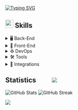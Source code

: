 [![Typing SVG](https://readme-typing-svg.demolab.com?font=Fira+Code&size=25&duration=1000&pause=100&color=007B26&random=false&width=435&height=40&lines=Emre+Mente%C5%9Fe;Software+Developer)](https://git.io/typing-svg)

## <img src="https://media2.giphy.com/media/QssGEmpkyEOhBCb7e1/giphy.gif?cid=ecf05e47a0n3gi1bfqntqmob8g9aid1oyj2wr3ds3mg700bl&rid=giphy.gif" width ="25"><b> Skills</b> 
<details>
<summary>🖥️ Back-End</summary>
  <p align="left">
    <img src="https://img.shields.io/badge/go-438DB9?style=for-the-badge&logo=go&logoColor=white" />
    <img src="https://img.shields.io/badge/Python-239120?style=for-the-badge&logo=python&logoColor=white" />
    <img src="https://img.shields.io/badge/Django-205B4F?style=for-the-badge&logo=django&logoColor=white" />
    <img src="https://img.shields.io/badge/fastapi-9BCE7A?style=for-the-badge&logo=fastapi&logoColor=white" />
    <img src="https://img.shields.io/badge/MongoDB-4EA94B?style=for-the-badge&logo=mongodb&logoColor=white" />
    <img src="https://img.shields.io/badge/sqlite-438DB9?style=for-the-badge&logo=sqlite&logoColor=white" />
    <img src="https://img.shields.io/badge/postgresql-438DB9?style=for-the-badge&logo=postgresql&logoColor=white" />
    <img src="https://img.shields.io/badge/redis-B5053C?style=for-the-badge&logo=redis&logoColor=white" />
    <img src="https://img.shields.io/badge/gunicorn-349480?style=for-the-badge&logo=gunicorn&logoColor=white" />
    <img src="https://img.shields.io/badge/nginx-349480?style=for-the-badge&logo=nginx&logoColor=white" />
    <img src="https://img.shields.io/badge/minio-b5053c?style=for-the-badge&logo=minio&logoColor=white" />
    <img src="https://img.shields.io/badge/GRPC-b5053c?style=for-the-badge&logo=google&logoColor=white" />
    <img src="https://img.shields.io/badge/rabbitmq-FB7105?style=for-the-badge&logo=rabbitmq&logoColor=white" />
    <img src="https://img.shields.io/badge/timescaledb-E5D12A?style=for-the-badge&logo=timescale&logoColor=black" />

  </p>
</details>
<details>
<summary>🌄 Front-End</summary>
  <img src="https://img.shields.io/badge/HTML5-F16529?style=for-the-badge&logo=html5&logoColor=white" />
  <img src="https://img.shields.io/badge/CSS3-1572B6?style=for-the-badge&logo=css3&logoColor=white" />
  <img src="https://img.shields.io/badge/JavaScript-F7DF1E?style=for-the-badge&logo=javascript&logoColor=white" />
  <img src="https://img.shields.io/badge/Bootstrap-563D7C?style=for-the-badge&logo=bootstrap&logoColor=white" />
  <img src="https://img.shields.io/badge/jQuery-0769AD?style=for-the-badge&logo=jquery&logoColor=white" />    
</details>
<details>
<summary>♻️ DevOps</summary>
  <img src="https://img.shields.io/badge/Github%20Actions-FFBA00?style=for-the-badge&logo=githubactions&logoColor=black" />
  <img src="https://img.shields.io/badge/docker-438DB9?style=for-the-badge&logo=docker&logoColor=white" />
  <img src="https://img.shields.io/badge/Bash-121011?style=for-the-badge&logo=gnu-bash&logoColor=white" />
  <img src="https://img.shields.io/badge/Zsh-121011?style=for-the-badge&logo=gnu-zsh&logoColor=white" />
  <img src="https://img.shields.io/badge/Prometheus-B5053C?style=for-the-badge&logo=Prometheus&logoColor=white" />
  <img src="https://img.shields.io/badge/Grafana-FB7105?style=for-the-badge&logo=Grafana&logoColor=white" />
  <img src="https://img.shields.io/badge/homebrew-FCA969?style=for-the-badge&logo=homebrew&logoColor=white" />
  <img src="https://img.shields.io/badge/ubuntu-FB7105?style=for-the-badge&logo=ubuntu&logoColor=white" />
  <img src="https://img.shields.io/badge/linux-438DB9?style=for-the-badge&logo=linux&logoColor=white" />
  <img src="https://img.shields.io/badge/mac%20os-000000?style=for-the-badge&logo=apple&logoColor=white" />
  <img src="https://img.shields.io/badge/dozzle-FFBA00?style=for-the-badge&logo=dozzle&logoColor=white" />
  
</details>
<details>
<summary>🛠️ Tools</summary>
  <img src="https://img.shields.io/badge/Git-F05032?style=for-the-badge&logo=git&logoColor=white" />
  <img src="https://img.shields.io/badge/github-000000?style=for-the-badge&logo=github&logoColor=white" />
  <img src="https://img.shields.io/badge/VS%20Code-0078D4?style=for-the-badge&logo=visual%20studio%20code&logoColor=white" />
  <img src="https://img.shields.io/badge/xcode-3097E9?style=for-the-badge&logo=xcode&logoColor=white" />
  <img src="https://img.shields.io/badge/dbeaver-8D795B?style=for-the-badge&logo=dbeaver&logoColor=white" />
  <img src="https://img.shields.io/badge/insomnia-5543B3?style=for-the-badge&logo=insomnia&logoColor=white" />
  <img src="https://img.shields.io/badge/Postman-FF6C37?style=for-the-badge&logo=Postman&logoColor=white" />
  <img src="https://img.shields.io/badge/figma-B5053C?style=for-the-badge&logo=figma&logoColor=white" />
  <img src="https://img.shields.io/badge/notion-000000?style=for-the-badge&logo=notion&logoColor=white" />
  <img src="https://img.shields.io/badge/clickup-ED2D90?style=for-the-badge&logo=clickup&logoColor=white" />
  <img src="https://img.shields.io/badge/jira-3097E9?style=for-the-badge&logo=jira&logoColor=white" />
  <img src="https://img.shields.io/badge/slack-b5053c?style=for-the-badge&logo=slack&logoColor=white" />
  <img src="https://img.shields.io/badge/termius-5543B3?style=for-the-badge&logo=termius&logoColor=white" />
  <img src="https://img.shields.io/badge/excalidraw-6C6C56?style=for-the-badge&logo=excalidraw&logoColor=white" />
  <img src="https://img.shields.io/badge/androidstudio-6C6C56?style=for-the-badge&logo=androidstudio&logoColor=white" />
  <img src="https://img.shields.io/badge/iterm2-04BD00?style=for-the-badge&logo=iterm2&logoColor=white" />
  <img src="https://img.shields.io/badge/GPT-43853D?style=for-the-badge&logo=openai&logoColor=white" />
  
</details>

<details>
<summary>📱 Integrations</summary>
  <p> - I have worked extensively on the usage of platform products for a long time. If you encounter obstacles in API integrations of Instagram, Facebook, WhatsApp, and other products, I can provide remote support to your organization in both business and development stages. </p>
  <img src="https://img.shields.io/badge/firebase-FB8D36?style=for-the-badge&logo=firebase&logoColor=white" />
  <img src="https://img.shields.io/badge/meta-3097E9?style=for-the-badge&logo=meta&logoColor=white" />
  <img src="https://img.shields.io/badge/discord-9D95BC?style=for-the-badge&logo=discord&logoColor=white" />
  <img src="https://img.shields.io/badge/telegram-3097E9?style=for-the-badge&logo=telegram&logoColor=white" />
  <img src="https://img.shields.io/badge/tiktok-000000?style=for-the-badge&logo=tiktok&logoColor=white" />
  <img src="https://img.shields.io/badge/gmail-B5053C?style=for-the-badge&logo=gmail&logoColor=white" />
  <img src="https://img.shields.io/badge/cloudflare-FB7105?style=for-the-badge&logo=cloudflare&logoColor=white" />
  <img src="https://img.shields.io/badge/linkedin-3097E9?style=for-the-badge&logo=linkedin&logoColor=white" />
  <img src="https://img.shields.io/badge/twitter-000000?style=for-the-badge&logo=x&logoColor=white" />
  <img src="https://img.shields.io/badge/AWS-FF9900?style=for-the-badge&logo=amazonaws&logoColor=white" />
  <img src="https://img.shields.io/badge/binance-E3F710?style=for-the-badge&logo=binance&logoColor=black" />
  <img src="https://img.shields.io/badge/digitalocean-3097E9?style=for-the-badge&logo=digitalocean&logoColor=white" />  
</details>

## Statistics  &nbsp;&nbsp;&nbsp;&nbsp;&nbsp;&nbsp;&nbsp;&nbsp; ![](https://komarev.com/ghpvc/?username=emrementese&color=brightgreen)
![GitHub Stats](https://github-readme-stats.vercel.app/api?username=emrementese&count_private=true&show_icons=trueline_height=21&theme=gotham&hide_rank=true)
![GitHub Streak]( https://github-readme-streak-stats.herokuapp.com?user=emrementese&theme=github-dark&hide_border=true&date_format=j%20M%5B%20Y%5D&card_width=450)


![](http://github-profile-summary-cards.vercel.app/api/cards/profile-details?username=emrementese&theme=github_dark)

